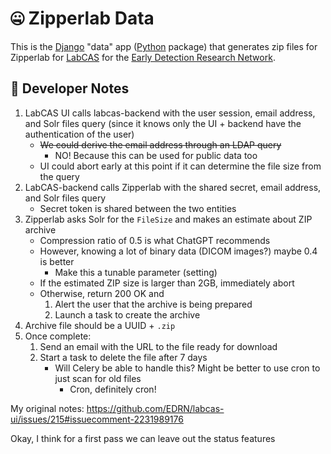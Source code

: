 # 🤐 Zipperlab Data

This is the [Django](https://www.djangoproject.com) "data" app ([Python](https://www.python.org/) package) that generates zip files for Zipperlab for [LabCAS](https://edrn-labcas.jpl.nasa.gov/) for the [Early Detection Research Network](https://edrn.nci.nih.gov/).


## 📝 Developer Notes

1.  LabCAS UI calls labcas-backend with the user session, email address, and Solr files query (since it knows only the UI + backend have the authentication of the user)
    -   ~~We could derive the email address through an LDAP query~~
        -   NO! Because this can be used for public data too
    -   UI could abort early at this point if it can determine the file size from the query
2.  LabCAS-backend calls Zipperlab with the shared secret, email address, and Solr files query
    -   Secret token is shared between the two entities
3.  Zipperlab asks Solr for the `FileSize` and makes an estimate about ZIP archive
    -   Compression ratio of 0.5 is what ChatGPT recommends
    -   However, knowing a lot of binary data (DICOM images?) maybe 0.4 is better
        -   Make this a tunable parameter (setting)
    -   If the estimated ZIP size is larger than 2GB, immediately abort
    -   Otherwise, return 200 OK and
        1.  Alert the user that the archive is being prepared
        2.  Launch a task to create the archive
4.  Archive file should be a UUID + `.zip`
5.  Once complete:
    1.  Send an email with the URL to the file ready for download
    2.  Start a task to delete the file after 7 days
        -   Will Celery be able to handle this? Might be better to use cron to just scan for old files
            -   Cron, definitely cron!


My original notes: https://github.com/EDRN/labcas-ui/issues/215#issuecomment-2231989176

Okay, I think for a first pass we can leave out the status features
